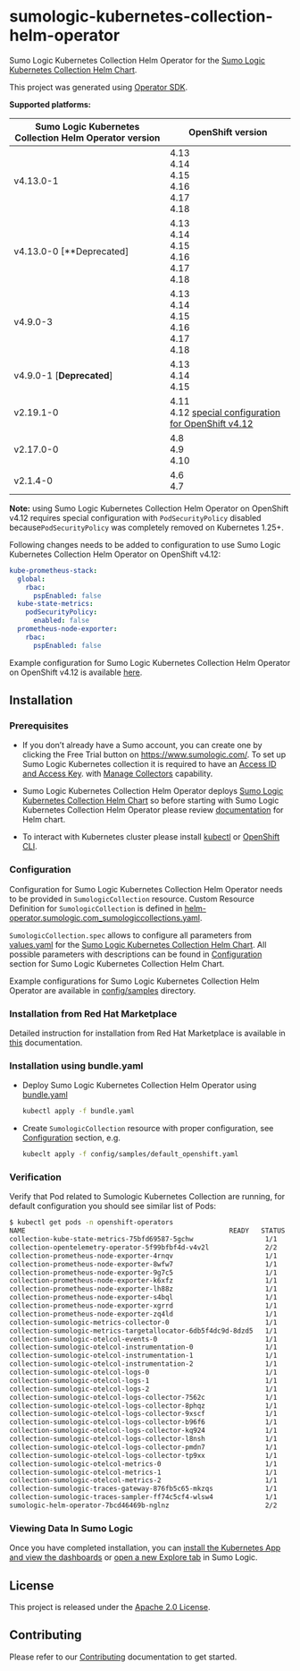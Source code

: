 # sumologic-kubernetes-collection-helm-operator

Sumo Logic Kubernetes Collection Helm Operator for the [Sumo Logic Kubernetes Collection Helm Chart][helm-chart-repo].

This project was generated using [Operator SDK][operator-sdk].

**Supported platforms:**

| Sumo Logic Kubernetes Collection Helm Operator version | OpenShift version                                                      |
|--------------------------------------------------------|------------------------------------------------------------------------|
| v4.13.0-1                                              | 4.13<br/>4.14<br/>4.15<br/>4.16<br/>4.17<br/>4.18<br/>                 |
| v4.13.0-0 [**Deprecated]                               | 4.13<br/>4.14<br/>4.15<br/>4.16<br/>4.17<br/>4.18<br/>                 | 
| v4.9.0-3                                               | 4.13<br/>4.14<br/>4.15<br/>4.16<br/>4.17<br/>4.18<br/>                 |
| v4.9.0-1 [**Deprecated**]                              | 4.13<br/>4.14<br/>4.15                                                 | 
| v2.19.1-0                                              | 4.11<br/>4.12 [special configuration for OpenShift v4.12][config_4.12] |
| v2.17.0-0                                              | 4.8<br/>4.9<br/>4.10                                                   |
| v2.1.4-0                                               | 4.6<br/>4.7                                                            |

**Note:** using Sumo Logic Kubernetes Collection Helm Operator on OpenShift v4.12 requires special configuration with `PodSecurityPolicy` disabled
because`PodSecurityPolicy` was completely removed on Kubernetes 1.25+.

Following changes needs to be added to configuration to use Sumo Logic Kubernetes Collection Helm Operator on OpenShift v4.12:

```yaml
kube-prometheus-stack:
  global:
    rbac:
      pspEnabled: false
  kube-state-metrics:
    podSecurityPolicy:
      enabled: false
  prometheus-node-exporter:
    rbac:
      pspEnabled: false
```

Example configuration for Sumo Logic Kubernetes Collection Helm Operator on OpenShift v4.12 is available [here][config_4.12].

[config_4.12]: config/samples/default_openshift_4_12.yaml

## Installation

### Prerequisites

- If you don’t already have a Sumo account, you can create one by clicking the Free Trial button on https://www.sumologic.com/.
  To set up Sumo Logic Kubernetes collection it is required to have an [Access ID and Access Key][access_keys].
  with [Manage Collectors][role_capabilities] capability.

- Sumo Logic Kubernetes Collection Helm Operator deploys [Sumo Logic Kubernetes Collection Helm Chart][helm-chart-repo] so before starting with Sumo Logic Kubernetes Collection Helm Operator please review [documentation][helm-docs] for Helm chart.

- To interact with Kubernetes cluster please install [kubectl][kubectl_install] or [OpenShift CLI][oc_install].

[access_keys]: https://help.sumologic.com/Manage/Security/Access-Keys
[role_capabilities]: https://help.sumologic.com/Manage/Users-and-Roles/Manage-Roles/05-Role-Capabilities#data-management
[helm-chart-repo]: https://github.com/SumoLogic/sumologic-kubernetes-collection
[helm-docs]: https://github.com/SumoLogic/sumologic-kubernetes-collection/tree/release-v2.1/deploy/docs
[kubectl_install]: https://kubernetes.io/docs/tasks/tools/install-kubectl-linux/
[oc_install]: https://docs.openshift.com/container-platform/4.7/cli_reference/openshift_cli/getting-started-cli.html

### Configuration

Configuration for Sumo Logic Kubernetes Collection Helm Operator needs to be provided in `SumologicCollection` resource.
Custom Resource Definition for `SumologicCollection` is defined in
[helm-operator.sumologic.com_sumologiccollections.yaml][crd].

`SumologicCollection.spec` allows to configure all parameters from [values.yaml][values.yaml] for the
[Sumo Logic Kubernetes Collection Helm Chart][helm-chart-repo].
All possible parameters with descriptions can be found in [Configuration][helm-chart-configuration]
section for Sumo Logic Kubernetes Collection Helm Chart.

Example configurations for Sumo Logic Kubernetes Collection Helm Operator are available in [config/samples](config/samples) directory.

### Installation from Red Hat Marketplace

Detailed instruction for installation from Red Hat Marketplace is available in [this](docs/install_from_redhat_marketplace.md) documentation.

### Installation using bundle.yaml

- Deploy Sumo Logic Kubernetes Collection Helm Operator using [bundle.yaml](bundle.yaml)

  ```bash
  kubectl apply -f bundle.yaml
  ```

- Create `SumologicCollection` resource with proper configuration, see [Configuration](#configuration) section, e.g.

  ```bash
  kubeclt apply -f config/samples/default_openshift.yaml
  ```

### Verification

Verify that Pod related to Sumologic Kubernetes Collection are running,
for default configuration you should see similar list of Pods:

```bash
$ kubectl get pods -n openshift-operators
NAME                                                   READY   STATUS    RESTARTS   AGE
collection-kube-state-metrics-75bfd69587-5gchw                  1/1     Running   0               3m
collection-opentelemetry-operator-5f99bfbf4d-v4v2l              2/2     Running   0               3m
collection-prometheus-node-exporter-4rnqv                       1/1     Running   0               2m59s
collection-prometheus-node-exporter-8wfw7                       1/1     Running   0               2m59s
collection-prometheus-node-exporter-9g7c5                       1/1     Running   0               3m
collection-prometheus-node-exporter-k6xfz                       1/1     Running   0               3m
collection-prometheus-node-exporter-lh88z                       1/1     Running   0               3m
collection-prometheus-node-exporter-s4bql                       1/1     Running   0               2m59s
collection-prometheus-node-exporter-xgrrd                       1/1     Running   0               2m59s
collection-prometheus-node-exporter-zq4ld                       1/1     Running   0               2m59s
collection-sumologic-metrics-collector-0                        1/1     Running   0               2m36s
collection-sumologic-metrics-targetallocator-6db5f4dc9d-8dzd5   1/1     Running   0               2m36s
collection-sumologic-otelcol-events-0                           1/1     Running   0               3m
collection-sumologic-otelcol-instrumentation-0                  1/1     Running   0               3m
collection-sumologic-otelcol-instrumentation-1                  1/1     Running   0               2m45s
collection-sumologic-otelcol-instrumentation-2                  1/1     Running   0               2m45s
collection-sumologic-otelcol-logs-0                             1/1     Running   0               3m
collection-sumologic-otelcol-logs-1                             1/1     Running   0               2m45s
collection-sumologic-otelcol-logs-2                             1/1     Running   0               2m45s
collection-sumologic-otelcol-logs-collector-7562c               1/1     Running   0               3m
collection-sumologic-otelcol-logs-collector-8phqz               1/1     Running   0               3m
collection-sumologic-otelcol-logs-collector-9xscf               1/1     Running   0               3m
collection-sumologic-otelcol-logs-collector-b96f6               1/1     Running   0               3m
collection-sumologic-otelcol-logs-collector-kq924               1/1     Running   0               2m59s
collection-sumologic-otelcol-logs-collector-l8nsh               1/1     Running   0               3m
collection-sumologic-otelcol-logs-collector-pmdn7               1/1     Running   0               3m
collection-sumologic-otelcol-logs-collector-tp9xx               1/1     Running   0               3m
collection-sumologic-otelcol-metrics-0                          1/1     Running   0               3m
collection-sumologic-otelcol-metrics-1                          1/1     Running   0               2m45s
collection-sumologic-otelcol-metrics-2                          1/1     Running   0               2m45s
collection-sumologic-traces-gateway-876fb5c65-mkzqs             1/1     Running   0               3m
collection-sumologic-traces-sampler-ff74c5cf4-wlsw4             1/1     Running   0               3m
sumologic-helm-operator-7bcd46469b-nglnz                        2/2     Running   0               9m36s
```

### Viewing Data In Sumo Logic

Once you have completed installation, you can [install the Kubernetes App and view the dashboards][install_apps]
or [open a new Explore tab][k8s_tab] in Sumo Logic.

[install_apps]: https://help.sumologic.com/07Sumo-Logic-Apps/10Containers_and_Orchestration/Kubernetes/Install_the_Kubernetes_App%2C_Alerts%2C_and_view_the_Dashboards
[k8s_tab]: https://help.sumologic.com/Observability_Solution/Kubernetes_Solution/Navigate_your_Kubernetes_environment

## License

This project is released under the [Apache 2.0 License](licenses/LICENSE).

## Contributing

Please refer to our [Contributing](CONTRIBUTING.md) documentation to get started.

[helm-chart-repo]: https://github.com/SumoLogic/sumologic-kubernetes-collection
[helm-chart-configuration]: https://github.com/SumoLogic/sumologic-kubernetes-collection/blob/release-v2.1/deploy/helm/sumologic/README.md#configuration
[crd]: config/crd/bases/helm-operator.sumologic.com_sumologiccollections.yaml
[values.yaml]: https://github.com/SumoLogic/sumologic-kubernetes-collection/blob/release-v2.1/deploy/helm/sumologic/values.yaml
[operator-sdk]: https://github.com/operator-framework/operator-sdk
